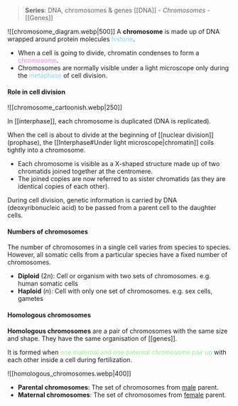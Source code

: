 > **Series**: DNA, chromosomes & genes
> [[DNA]] - *Chromosomes* - [[Genes]]


![[chromosome_diagram.webp|500]]
A **chromosome** is made up of DNA wrapped around protein molecules <span style="color: skyblue">histone</span>. 
- When a cell is going to divide, chromatin condenses to form a <span style="color: violet">chromosome</span>.
- Chromosomes are normally visible under a light microscope only during the <span style="color: skyblue">metaphase</span> of cell division.

#### Role in cell division
![[chromosome_cartoonish.webp|250]]

In [[interphase]], each chromosome is duplicated (DNA is replicated).

When the cell is about to divide at the beginning of [[nuclear division]] (prophase), the [[Interphase#Under light microscope|chromatin]] coils tightly into a chromosome.
- Each chromosome is visible as a X-shaped structure made up of two chromatids joined together at the centromere.
- The joined copies are now referred to as sister chromatids (as they are identical copies of each other).

During cell division, genetic information is carried by DNA (deoxyribonucleic acid) to be passed from a parent cell to the daughter cells.

#### Numbers of chromosomes
The number of chromosomes in a single cell varies from species to species. However, all somatic cells from a particular species have a fixed number of chromosomes.
- **Diploid** ($2n$): Cell or organism with two sets of chromosomes.
  e.g. human somatic cells
- **Haploid** ($n$): Cell with only one set of chromosomes.
  e.g. sex cells, gametes

#### Homologous chromosomes
**Homologous chromosomes** are a pair of chromosomes with the same size and shape. They have the same organisation of [[genes]].

It is formed when <span style="color: lightgreen">one maternal and one paternal chromosome pair up</span> with each other inside a cell during fertilization.

![[homologous_chromosomes.webp|400]]

- **Parental chromosomes**: The set of chromosomes from <u>male</u> parent.
- **Maternal chromosomes**: The set of chromosomes from <u>female</u> parent.
